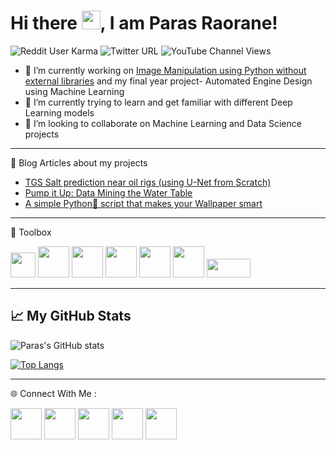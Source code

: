 # Hi there <img src="https://raw.githubusercontent.com/MartinHeinz/MartinHeinz/master/wave.gif" width="30px">, I am Paras Raorane!

![Reddit User Karma](https://img.shields.io/reddit/user-karma/combined/parasraorane?label=%20u%2Fparasraorane&style=social) ![Twitter URL](https://img.shields.io/twitter/url?label=Checkout%20my%20Twitter%21&style=social&url=https%3A%2F%2Ftwitter.com%2Fparasraorane) ![YouTube Channel Views](https://img.shields.io/youtube/channel/views/UCRjZG8VFfTKxdciGYPKPaOQ?label=Youtube%20Channel&style=social)

- 🔭 I’m currently working on [Image Manipulation using Python without external libraries](https://github.com/parasraorane/Image-Manipulation-using-Python-without-external-libraries) and my final year project- Automated Engine Design using Machine Learning
- 🌱 I’m currently trying to learn and get familiar with different Deep Learning models
- 👯 I’m looking to collaborate on Machine Learning and Data Science projects

---

 📘 Blog Articles about my projects
- [TGS Salt prediction near oil rigs (using U-Net from Scratch)](https://medium.com/@parasraorane/tgs-salt-prediction-near-oil-rigs-using-u-net-from-scratch-4d43158f3636)
- [Pump it Up: Data Mining the Water Table](https://medium.com/@parasraorane/pump-it-up-data-mining-the-water-table-af370c3f8e59)
- [A simple Python🐍 script that makes your Wallpaper smart](https://medium.com/@parasraorane/a-simple-python-script-that-makes-your-wallpaper-smart-windows-10-11-ff7157398b70
)

---

 🧰 Toolbox

<img src="https://upload.wikimedia.org/wikipedia/commons/thumb/1/18/ISO_C%2B%2B_Logo.svg/1822px-ISO_C%2B%2B_Logo.svg.png" width="40" height="40"> <img src="https://upload.wikimedia.org/wikipedia/commons/thumb/6/61/HTML5_logo_and_wordmark.svg/768px-HTML5_logo_and_wordmark.svg.png?20170517184425" width="50" height="50"> <img src="https://upload.wikimedia.org/wikipedia/commons/thumb/d/d5/CSS3_logo_and_wordmark.svg/544px-CSS3_logo_and_wordmark.svg.png?20160530175649" width="50" height="50"> <img src="https://upload.wikimedia.org/wikipedia/commons/thumb/c/c3/Python-logo-notext.svg/1200px-Python-logo-notext.svg.png" width="50" height="50">  <img src="https://upload.wikimedia.org/wikipedia/commons/thumb/2/2d/Tensorflow_logo.svg/1200px-Tensorflow_logo.svg.png" width="50" height="50"> <img src="https://upload.wikimedia.org/wikipedia/commons/thumb/a/ae/Keras_logo.svg/768px-Keras_logo.svg.png?20200317115153" width="50" height="50"> <img src="https://upload.wikimedia.org/wikipedia/commons/thumb/3/3c/Flask_logo.svg/690px-Flask_logo.svg.png?20120519143422" width="70" height="30">

---
## 📈 My GitHub Stats

![Paras's GitHub stats](https://github-readme-stats.vercel.app/api?username=parasraorane&show_icons=true&theme=radical)

[![Top Langs](https://github-readme-stats.vercel.app/api/top-langs/?username=parasraorane&layout=compact&theme=radical)](https://github.com/anuraghazra/github-readme-stats)

--- 

🌐 Connect With Me :
<p align="left">
<a href="mailto:parasganeshraorane@gmail.com" target="blank"><img align="center" src="https://upload.wikimedia.org/wikipedia/commons/thumb/7/7e/Gmail_icon_%282020%29.svg/1280px-Gmail_icon_%282020%29.svg.png" height="50" width="50" /></a>
<a href="https://linkedin.com/in/parasraorane" target="blank"><img align="center" src="https://raw.githubusercontent.com/rahuldkjain/github-profile-readme-generator/master/src/images/icons/Social/linked-in-alt.svg" height="50" width="50" /></a>
<a href="https://www.codechef.com/users/parasg" target="blank"><img align="center" src="https://avatars.githubusercontent.com/u/11960354?v=4" height="50" width="50" /></a>
 <a href="https://www.hackerrank.com/parasg" target="blank"><img align="center" src="https://raw.githubusercontent.com/rahuldkjain/github-profile-readme-generator/master/src/images/icons/Social/hackerrank.svg" height="50" width="50" /></a>
 <a href="https://www.leetcode.com/parasg" target="blank"><img align="center" src="https://raw.githubusercontent.com/rahuldkjain/github-profile-readme-generator/master/src/images/icons/Social/leet-code.svg" height="50" width="50" /></a>
 </p>
